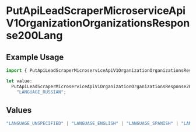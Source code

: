# PutApiLeadScraperMicroserviceApiV1OrganizationOrganizationsResponse200Lang

## Example Usage

```typescript
import { PutApiLeadScraperMicroserviceApiV1OrganizationOrganizationsResponse200Lang } from "oppulence-backend-sdk/models/operations";

let value:
  PutApiLeadScraperMicroserviceApiV1OrganizationOrganizationsResponse200Lang =
    "LANGUAGE_RUSSIAN";
```

## Values

```typescript
"LANGUAGE_UNSPECIFIED" | "LANGUAGE_ENGLISH" | "LANGUAGE_SPANISH" | "LANGUAGE_FRENCH" | "LANGUAGE_GERMAN" | "LANGUAGE_ITALIAN" | "LANGUAGE_PORTUGUESE" | "LANGUAGE_DUTCH" | "LANGUAGE_RUSSIAN" | "LANGUAGE_CHINESE" | "LANGUAGE_JAPANESE" | "LANGUAGE_KOREAN" | "LANGUAGE_ARABIC" | "LANGUAGE_HINDI" | "LANGUAGE_GREEK" | "LANGUAGE_TURKISH"
```